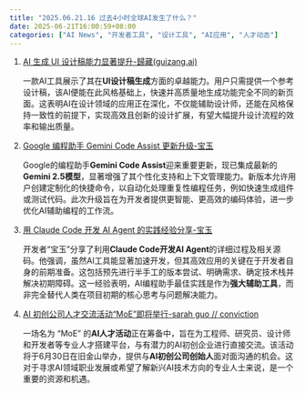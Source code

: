 ```yaml
---
title: "2025.06.21.16 过去4小时全球AI发生了什么？"
date: 2025-06-21T16:00:59+08:00
categories: ["AI News", "开发者工具", "设计工具", "AI应用", "人才动态"]
---
```


1.  [AI 生成 UI 设计稿能力显著提升-歸藏(guizang.ai)](https://x.com/op7418/status/1936333064927690903)

    一款AI工具展示了其在**UI设计稿生成**方面的卓越能力。用户只需提供一个参考设计稿，该AI便能在此风格基础上，快速并高质量地生成功能完全不同的新页面。这表明AI在设计领域的应用正在深化，不仅能辅助设计师，还能在风格保持一致性的前提下，实现高效且创新的设计扩展，有望大幅提升设计流程的效率和输出质量。

2.  [Google 编程助手 Gemini Code Assist 更新升级-宝玉](https://x.com/dotey/status/1936283490518962261)

    Google的编程助手**Gemini Code Assist**迎来重要更新，现已集成最新的**Gemini 2.5模型**，显著增强了其个性化支持和上下文管理能力。新版本允许用户创建定制化的快捷命令，以自动化处理重复性编程任务，例如快速生成组件或测试代码。此次升级旨在为开发者提供更智能、更高效的编码体验，进一步优化AI辅助编程的工作流。

3.  [用 Claude Code 开发 AI Agent 的实践经验分享-宝玉](https://x.com/dotey/status/1936276716554436966)

    开发者“宝玉”分享了利用**Claude Code开发AI Agent**的详细过程及相关源码。他强调，虽然AI工具能显著加速开发，但其高效应用的关键在于开发者自身的前期准备。这包括预先进行半手工的版本尝试、明确需求、确定技术栈并解决初期障碍。这一经验表明，AI编程助手最佳实践是作为**强大辅助工具**，而非完全替代人类在项目初期的核心思考与问题解决能力。

4.  [AI 初创公司人才交流活动“MoE”即将举行-sarah guo // conviction](https://x.com/saranormous/status/1936276313440239970)

    一场名为 “MoE” 的**AI人才活动**正在筹备中，旨在为工程师、研究员、设计师和开发者等专业人才搭建平台，与有潜力的AI初创企业进行直接交流。该活动将于6月30日在旧金山举办，提供与**AI初创公司创始人**面对面沟通的机会。这对于寻求AI领域职业发展或希望了解新兴AI技术方向的专业人士来说，是一个重要的资源和机遇。